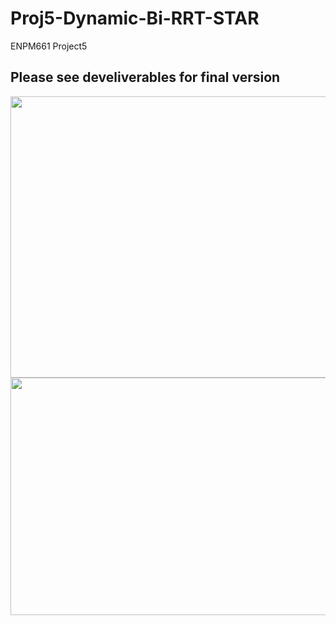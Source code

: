 # Proj5-Dynamic-Bi-RRT-STAR
ENPM661 Project5 

## Please see develiverables for final version
<img width="750" height="450" src="https://github.com/hfang743/ENPM661-Proj5-Dynamic-RRT-Star/blob/master/deliverables/2021-03-08-23-39-46.gif" width="640 "/>
<img width="750" height="380" src="https://github.com/hfang743/ENPM661-Proj5-Dynamic-RRT-Star/blob/master/deliverables/2021-03-08-23-42-06.gif" width="640 "/>

